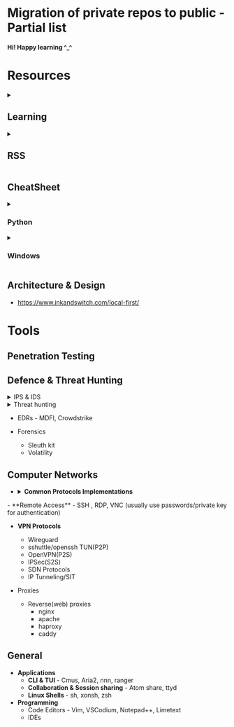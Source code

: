 # Migration of private repos to public - Partial list

**Hi! Happy learning ^_^**


# Resources

<details>
	<summary><h2>Learning</h2></summary>
	
- https://www.hacksplaining.com/owasp
</details>
<details>
	<summary><h2>RSS</h2></summary>
	
- https://cyber.bgu.ac.il/advanced-cyber/
- https://news.ycombinator.com/
- https://www.darkreading.com/
- https://thehackernews.com/
- https://www.digitalwhisper.co.il/
- https://www.csoonline.com/
- https://leanpub.com/
</details>

## CheatSheet
<details>
	<summary><h3>Python</h3></summary>

<details>
	<summary><h4>alternative way to output stdout to var with sys module.</h4></summary>

```python
import io,sys; b=io.StringIO(); sys.stdout=b;<Command>;out = b.getvalue().splitlines(); sys.stdout=sys.__stdout__
```

</details>
<details>
	<summary><h4>get stdout from command. exec using stdout</h4></summary>

```python
exec("import io,contextlib as cl;o=io.StringIO();\nwith cl.redirect_stdout(o):\thelp(\"topics\")")`
# might be unsafe especially in production.
```
</details>
</details>
<details>
	<summary><h3>Windows</h3></summary>
<details>
	<summary><h4>Shell Enumeration</h4></summary>
	
```cmd
(dir 2>&1 *`\|echo CMD);&<# rem #>echo ($PSVersionTable).PSEdition # check if shell is CMD or PS
```

</details>
<details>
	<summary><h4>Windows Administration</h4></summary>

```cmd
netsh int ip reset  # Reset TCP/IP
netsh int winsock reset # recover from socket errors, may remove settings
```
```cmd
netsh advf set currentprofile state off  # turn firewall off
```
```cmd
route
netstat -r # alternative
```
```cmd
getmac
```
```cmd
netstat -s -p <PROTOCOL> # statistics
```
```cmd
netstat -aonb # socket finding windows
```
```powershell
Powershell Start Notepad.exe -Verb RunAs -ArgumentList "C:\\Windows\\System32\\drivers\\etc\\hosts" &@rem edits hosts, be careful.
```
```cmd
sfc /scannow &@rem check windows for errors, be careful with this tool.
```
```powershell
 New-Object System.Net.Sockets.TcpClient("192.168.0.6", 3389)
```
```cmd
Cipher /w:<PATH> # wipes free space
```
```cmd
Certutil -encode <filepath> <outputfile> # encode/decode in base64
```
```cmd
taskkill /f /t /im "<MSASCuiL.exe/MSASCui.exe>" # stops ms defender
```
</details>
<details>
	<summary><h4>Encoding & Cryptography</h4></summary>

```powershell
[System.Convert]::ToBase64String([System.Text.Encoding]::UTF8.GetBytes("H")) 
```
```powershell
[System.Text.Encoding]::ASCII.GetString([System.Convert]::FromBase64String('SA=='))
```
```powershell
[System.Text.Encoding]::UTF8.GetString([System.Convert]::FromBase64String('SA=='))
```
</details>
</details>

## Architecture & Design
- https://www.inkandswitch.com/local-first/

# Tools
## Penetration Testing

## Defence & Threat Hunting
<details>
	<summary>IPS & IDS</summary>
	- Zeek
	- Snort
	- Suricata
</details>
<details>
	<summary>Threat hunting</summary>
	- Sigma
	- Yara
	- ssdeep
	- APTSimulator
</details>

- EDRs - MDFI, Crowdstrike

- Forensics
	- Sleuth kit 
	- Volatility


## Computer Networks
- <details>
	<summary><b>Common Protocols Implementations</b></summary>
	
	- NAT & DHCP
		- ICS,
  		- dhcpcd(ISC DHCP)
    		- dnsmas
 	- DNS
  		- BIND(most common, de facto standard), Unbound, Dnsmasq, MS DNS
</details>
- **Remote Access** - SSH , RDP, VNC (usually use passwords/private key for authentication) 

- **VPN Protocols**
	- Wireguard
	- sshuttle/openssh TUN(P2P)
	- OpenVPN(P2S)
	- IPSec(S2S)
	- SDN Protocols
	- IP Tunneling/SIT 

- Proxies
	 - Reverse(web) proxies 
		 - nginx  
		 - apache
		 - haproxy
		 - caddy
## General
- **Applications**
	- **CLI & TUI** - Cmus, Aria2, nnn, ranger
	- **Collaboration & Session sharing** - Atom share, ttyd
 	- **Linux Shells** - sh, xonsh, zsh 
- **Programming**
	- Code Editors - Vim, VSCodium, Notepad++, Limetext  
	- IDEs 
